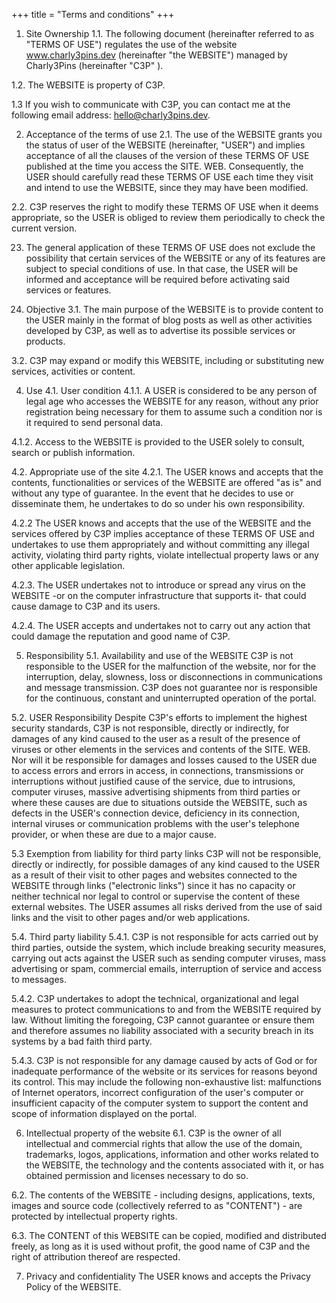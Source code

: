 +++
title = "Terms and conditions"
+++
1. Site Ownership
1.1. The following document (hereinafter referred to as "TERMS OF USE") regulates the use of the website www.charly3pins.dev (hereinafter "the WEBSITE") managed by Charly3Pins (hereinafter "C3P" ).

1.2. The WEBSITE is property of C3P.

1.3 If you wish to communicate with C3P, you can contact me at the following email address: hello@charly3pins.dev.

2. Acceptance of the terms of use
2.1. The use of the WEBSITE grants you the status of user of the WEBSITE (hereinafter, "USER") and implies acceptance of all the clauses of the version of these TERMS OF USE published at the time you access the SITE. WEB. Consequently, the USER should carefully read these TERMS OF USE each time they visit and intend to use the WEBSITE, since they may have been modified.

2.2. C3P reserves the right to modify these TERMS OF USE when it deems appropriate, so the USER is obliged to review them periodically to check the current version.

23. The general application of these TERMS OF USE does not exclude the possibility that certain services of the WEBSITE or any of its features are subject to special conditions of use. In that case, the USER will be informed and acceptance will be required before activating said services or features.

3. Objective
3.1. The main purpose of the WEBSITE is to provide content to the USER mainly in the format of blog posts as well as other activities developed by C3P, as well as to advertise its possible services or products.

3.2. C3P may expand or modify this WEBSITE, including or substituting new services, activities or content.

4. Use
4.1. User condition
4.1.1. A USER is considered to be any person of legal age who accesses the WEBSITE for any reason, without any prior registration being necessary for them to assume such a condition nor is it required to send personal data.

4.1.2. Access to the WEBSITE is provided to the USER solely to consult, search or publish information.

4.2. Appropriate use of the site
4.2.1. The USER knows and accepts that the contents, functionalities or services of the WEBSITE are offered "as is" and without any type of guarantee. In the event that he decides to use or disseminate them, he undertakes to do so under his own responsibility.

4.2.2 The USER knows and accepts that the use of the WEBSITE and the services offered by C3P implies acceptance of these TERMS OF USE and undertakes to use them appropriately and without committing any illegal activity, violating third party rights, violate intellectual property laws or any other applicable legislation.

4.2.3. The USER undertakes not to introduce or spread any virus on the WEBSITE -or on the computer infrastructure that supports it- that could cause damage to C3P and its users.

4.2.4. The USER accepts and undertakes not to carry out any action that could damage the reputation and good name of C3P.

5. Responsibility
5.1. Availability and use of the WEBSITE
C3P is not responsible to the USER for the malfunction of the website, nor for the interruption, delay, slowness, loss or disconnections in communications and message transmission. C3P does not guarantee nor is responsible for the continuous, constant and uninterrupted operation of the portal.

5.2. USER Responsibility
Despite C3P's efforts to implement the highest security standards, C3P is not responsible, directly or indirectly, for damages of any kind caused to the user as a result of the presence of viruses or other elements in the services and contents of the SITE. WEB. Nor will it be responsible for damages and losses caused to the USER due to access errors and errors in access, in connections, transmissions or interruptions without justified cause of the service, due to intrusions, computer viruses, massive advertising shipments from third parties or where these causes are due to situations outside the WEBSITE, such as defects in the USER's connection device, deficiency in its connection, internal viruses or communication problems with the user's telephone provider, or when these are due to a major cause.

5.3 Exemption from liability for third party links
C3P will not be responsible, directly or indirectly, for possible damages of any kind caused to the USER as a result of their visit to other pages and websites connected to the WEBSITE through links ("electronic links") since it has no capacity or neither technical nor legal to control or supervise the content of these external websites. The USER assumes all risks derived from the use of said links and the visit to other pages and/or web applications.

5.4. Third party liability
5.4.1. C3P is not responsible for acts carried out by third parties, outside the system, which include breaking security measures, carrying out acts against the USER such as sending computer viruses, mass advertising or spam, commercial emails, interruption of service and access to messages.

5.4.2. C3P undertakes to adopt the technical, organizational and legal measures to protect communications to and from the WEBSITE required by law. Without limiting the foregoing, C3P cannot guarantee or ensure them and therefore assumes no liability associated with a security breach in its systems by a bad faith third party.

5.4.3. C3P is not responsible for any damage caused by acts of God or for inadequate performance of the website or its services for reasons beyond its control. This may include the following non-exhaustive list: malfunctions of Internet operators, incorrect configuration of the user's computer or insufficient capacity of the computer system to support the content and scope of information displayed on the portal.

6. Intellectual property of the website
6.1. C3P is the owner of all intellectual and commercial rights that allow the use of the domain, trademarks, logos, applications, information and other works related to the WEBSITE, the technology and the contents associated with it, or has obtained permission and licenses necessary to do so.

6.2. The contents of the WEBSITE - including designs, applications, texts, images and source code (collectively referred to as "CONTENT") - are protected by intellectual property rights.

6.3. The CONTENT of this WEBSITE can be copied, modified and distributed freely, as long as it is used without profit, the good name of C3P and the right of attribution thereof are respected.

7. Privacy and confidentiality
The USER knows and accepts the Privacy Policy of the WEBSITE.